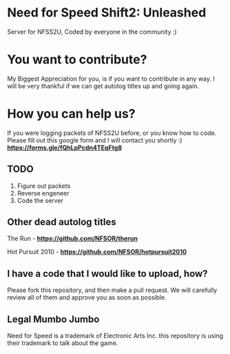 # Need for Speed Shift2: Unleashed
Server for NFSS2U, Coded by everyone in the community :)


# You want to contribute?
My Biggest Appreciation for you, is if you want to contribute in any way. I will be very thankful if we can get autolog titles up and going again.


# How you can help us?
If you were logging packets of NFSS2U before, or you know how to code. Please fill out this google form and I will contact you shortly :)
**https://forms.gle/fQhLpPcdn4TEqFtg8**


## TODO
1. Figure out packets
2. Reverse engeneer
3. Code the server



## Other dead autolog titles 
The Run - **https://github.com/NFSOR/therun**

Hot Pursuit 2010 - **https://github.com/NFSOR/hotpursuit2010**

## I have a code that I would like to upload, how?
Please fork this repository, and then make a pull request. We will carefully review all of them and approve you as soon as possible.











## Legal Mumbo Jumbo
Need for Speed is a trademark of Electronic Arts Inc. this repository is using their trademark to talk about the game. 
